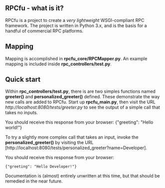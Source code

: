 RPCfu - what is it?
-------------------

RPCfu is a project to create a _very lightweight_ WSGI-compliant RPC framework. The project is written in Python 3.x, and is the basis for a handful of commercial RPC platforms.

Mapping
-------
Mapping is accomplished in __rpcfu_core/RPCMapper.py__. An example mapping is included inside __rpc_controllers/test.py__.

Quick start
-----------
Within __rpc_controllers/test.py__, there is are two simples functions named __greeter()__ and __personalized_greeter()__ defined. These demonstrate the way new calls are added to RPCfu. Start up __rpcfu_main.py__, then visit the URL _http://localhost:8080/tests/greeter.py_ to see the output of a simple call that takes no inputs.

You should receive this response from your browser:
    {"greeting": "Hello world!"}

To try a slightly more complex call that takes an input, invoke the __personalized_greeter()__ by visiting the URL [http://localhost:8080/tests/personalized_greeter?name=Developer].

You should receive this response from your browser:

    {"greeting": "Hello Developer!"}

Documentation is (almost) entirely unwritten at this time, but that should be remedied in the near future.
